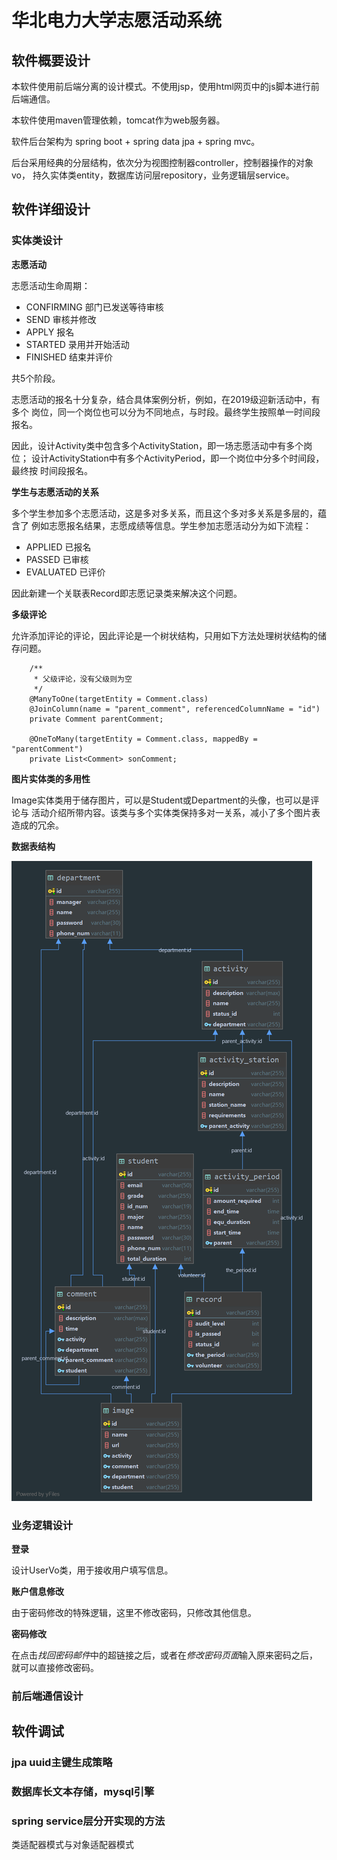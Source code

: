 # 华北电力大学志愿活动系统
## 软件概要设计
本软件使用前后端分离的设计模式。不使用jsp，使用html网页中的js脚本进行前后端通信。

本软件使用maven管理依赖，tomcat作为web服务器。

软件后台架构为 spring boot + spring data jpa + spring mvc。

后台采用经典的分层结构，依次分为视图控制器controller，控制器操作的对象vo，
持久实体类entity，数据库访问层repository，业务逻辑层service。

## 软件详细设计
### 实体类设计

**志愿活动**

志愿活动生命周期：
<ul>
<li>CONFIRMING 部门已发送等待审核</li>
<li>SEND 审核并修改</li>
<li>APPLY 报名</li>
<li>STARTED 录用并开始活动</li>
<li>FINISHED 结束并评价</li>
</ul>
共5个阶段。

志愿活动的报名十分复杂，结合具体案例分析，例如，在2019级迎新活动中，有多个
岗位，同一个岗位也可以分为不同地点，与时段。最终学生按照单一时间段报名。

因此，设计Activity类中包含多个ActivityStation，即一场志愿活动中有多个岗位；
设计ActivityStation中有多个ActivityPeriod，即一个岗位中分多个时间段，最终按
时间段报名。

**学生与志愿活动的关系**

多个学生参加多个志愿活动，这是多对多关系，而且这个多对多关系是多层的，蕴含了
例如志愿报名结果，志愿成绩等信息。学生参加志愿活动分为如下流程：

<ul>
     <li>APPLIED 已报名</li>
     <li>PASSED 已审核</li>
     <li>EVALUATED 已评价</li>
</ul>

因此新建一个关联表Record即志愿记录类来解决这个问题。

**多级评论**

允许添加评论的评论，因此评论是一个树状结构，只用如下方法处理树状结构的储存问题。

```
    /**
     * 父级评论，没有父级则为空
     */
    @ManyToOne(targetEntity = Comment.class)
    @JoinColumn(name = "parent_comment", referencedColumnName = "id")
    private Comment parentComment;

    @OneToMany(targetEntity = Comment.class, mappedBy = "parentComment")
    private List<Comment> sonComment;
```

**图片实体类的多用性** 

Image实体类用于储存图片，可以是Student或Department的头像，也可以是评论与
活动介绍所带内容。该类与多个实体类保持多对一关系，减小了多个图片表造成的冗余。

**数据表结构**

![img](./readmeSrc/dbo.png)

### 业务逻辑设计
**登录** 

设计UserVo类，用于接收用户填写信息。

**账户信息修改**

由于密码修改的特殊逻辑，这里不修改密码，只修改其他信息。
 
**密码修改**

在点击*找回密码邮件*中的超链接之后，或者在*修改密码页面*输入原来密码之后，
就可以直接修改密码。

### 前后端通信设计



## 软件调试

### jpa uuid主键生成策略
### 数据库长文本存储，mysql引擎
### spring service层分开实现的方法
类适配器模式与对象适配器模式
